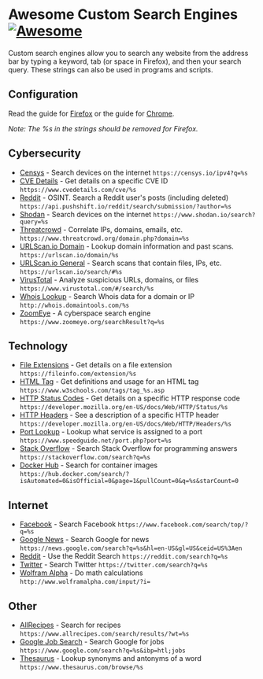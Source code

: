 # Awesome Custom Search Engines [![Awesome](https://cdn.rawgit.com/sindresorhus/awesome/d7305f38d29fed78fa85652e3a63e154dd8e8829/media/badge.svg)](https://github.com/sindresorhus/awesome)

Custom search engines allow you to search any website from the address bar by typing a keyword, tab (or space in Firefox), and then your search query. These strings can also be used in programs and scripts.

## Configuration

Read the guide for [Firefox](FIREFOX.md) or the guide for [Chrome](CHROME.md).

_Note: The %s in the strings should be removed for Firefox._

## Cybersecurity

* [Censys](https://censys.io/) - Search devices on the internet `https://censys.io/ipv4?q=%s`
* [CVE Details](https://www.cvedetails.com/) - Get details on a specific CVE ID `https://www.cvedetails.com/cve/%s`
* [Reddit](https://github.com/pushshift/api) - OSINT. Search a Reddit user's posts (including deleted) `https://api.pushshift.io/reddit/search/submission/?author=%s`
* [Shodan](https://shodan.io) - Search devices on the internet `https://www.shodan.io/search?query=%s`
* [Threatcrowd](https://www.threatcrowd.org) - Correlate IPs, domains, emails, etc. `https://www.threatcrowd.org/domain.php?domain=%s`
* [URLScan.io Domain](https://urlscan.io) - Lookup domain information and past scans. `https://urlscan.io/domain/%s` 
* [URLScan.io General](https://urlscan.io) - Search scans that contain files, IPs, etc. `https://urlscan.io/search/#%s`
* [VirusTotal](https://www.virustotal.com/) - Analyze suspicious URLs, domains, or files `https://www.virustotal.com/#/search/%s`
* [Whois Lookup](https://whois.domaintools.com/) - Search Whois data for a domain or IP `http://whois.domaintools.com/%s`
* [ZoomEye](https://www.zoomeye.org/) - A cyberspace search engine `https://www.zoomeye.org/searchResult?q=%s`

## Technology
* [File Extensions](https://fileinfo.com/) - Get details on a file extension `https://fileinfo.com/extension/%s`
* [HTML Tag](https://www.w3schools.com/tags/default.asp) - Get definitions and usage for an HTML tag `https://www.w3schools.com/tags/tag_%s.asp`
* [HTTP Status Codes](https://developer.mozilla.org/en-US/docs/Web/HTTP/Status/) - Get details on a specific HTTP response code `https://developer.mozilla.org/en-US/docs/Web/HTTP/Status/%s`
* [HTTP Headers](https://developer.mozilla.org/en-US/docs/Web/HTTP/Headers/) - See a description of a specific HTTP header `https://developer.mozilla.org/en-US/docs/Web/HTTP/Headers/%s`
* [Port Lookup](https://www.speedguide.net/) - Lookup what service is assigned to a port `https://www.speedguide.net/port.php?port=%s`
* [Stack Overflow](https://stackoverflow.com/) - Search Stack Overflow for programming answers `https://stackoverflow.com/search?q=%s`
* [Docker Hub](https://hub.docker.com) - Search for container images `https://hub.docker.com/search/?isAutomated=0&isOfficial=0&page=1&pullCount=0&q=%s&starCount=0`

## Internet
* [Facebook](https://facebook.com) - Search Facebook `https://www.facebook.com/search/top/?q=%s`
* [Google News](https://news.google.com) - Search Google for news `https://news.google.com/search?q=%s&hl=en-US&gl=US&ceid=US%3Aen`
* [Reddit](https://reddit.com) - Use the Reddit Search `https://reddit.com/search?q=%s`
* [Twitter](https://twitter.com/) - Search Twitter `https://twitter.com/search?q=%s`
* [Wolfram Alpha](http://www.wolframalpha.com) - Do math calculations `http://www.wolframalpha.com/input/?i=`

## Other

* [AllRecipes](https://www.allrecipes.com) - Search for recipes `https://www.allrecipes.com/search/results/?wt=%s`
* [Google Job Search](https://www.google.com/search?q=test&ibp=htl;jobs) - Search Google for jobs `https://www.google.com/search?q=%s&ibp=htl;jobs`
* [Thesaurus](https://www.thesaurus.com/) - Lookup synonyms and antonyms of a word `https://www.thesaurus.com/browse/%s`
